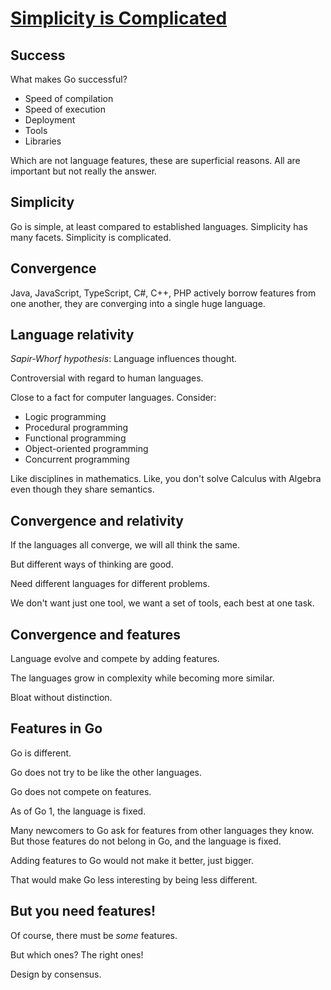 # [Simplicity is Complicated](https://www.youtube.com/watch?v=rFejpH_tAHM)


## Success

What makes Go successful?

* Speed of compilation
* Speed of execution
* Deployment
* Tools
* Libraries

Which are not language features, these are superficial reasons. All are important but not really the answer.

## Simplicity

Go is simple, at least compared to established languages. Simplicity has many facets. Simplicity is complicated.

## Convergence

Java, JavaScript, TypeScript, C#, C++, PHP actively borrow features from one another, they are converging into a single huge language.

## Language relativity

_Sapir-Whorf hypothesis_: Language influences thought.

Controversial with regard to human languages.

Close to a fact for computer languages. Consider:

* Logic programming
* Procedural programming
* Functional programming
* Object-oriented programming
* Concurrent programming

Like disciplines in mathematics. Like, you don't solve Calculus with Algebra even though they share semantics.

## Convergence and relativity

If the languages all converge, we will all think the same.

But different ways of thinking are good.

Need different languages for different problems.

We don't want just one tool, we want a set of tools, each best at one task.

## Convergence and features

Language evolve and compete by adding features.

The languages grow in complexity while becoming more similar.

Bloat without distinction.

## Features in Go

Go is different.

Go does not try to be like the other languages.

Go does not compete on features.

As of Go 1, the language is fixed.

Many newcomers to Go ask for features from other languages they know. But those features do not belong in Go, and the language is fixed.

Adding features to Go would not make it better, just bigger.

That would make Go less interesting by being less different.

## But you need features!

Of course, there must be _some_ features.

But which ones? The right ones!

Design by consensus.
